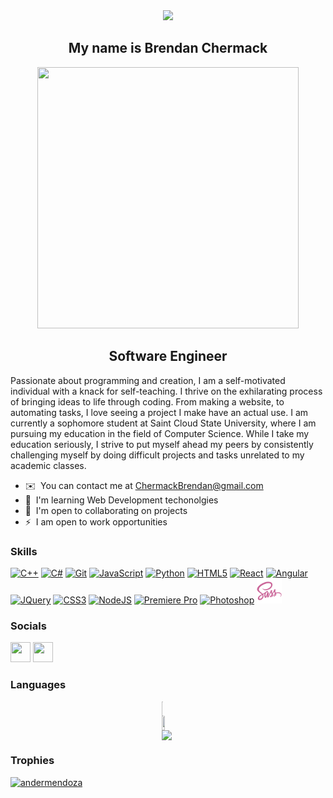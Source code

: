 <div align="center">
  <img src="https://readme-typing-svg.herokuapp.com/?lines=Welcome+to+my+GitHub+Profile!&center=true&width=360&height=30">
</div>
<h2 text-transform="bold" align="center" color="rgb(1, 222, 222)">My name is Brendan Chermack</h2>

<p align="center" letter-spacing="1.3px" line-height="25px">
<img src="https://media.tenor.com/5ry-200hErMAAAAd/hacker-hacker-man.gif" width="418" height="418" display="flex" align-items="center"/>

<h2 font-wieght="bold" align="center">Software Engineer</h2>


Passionate about programming and creation, I am a self-motivated individual with a knack for self-teaching. I thrive on the exhilarating process of bringing ideas to life through coding. From making a website, to automating tasks, I love seeing a project I make have an actual use. I am currently a sophomore student at Saint Cloud State University, where I am pursuing my education in the field of Computer Science. While I take my education seriously, I strive to put myself ahead my peers by consistently challenging myself by doing difficult projects and tasks unrelated to my academic classes.

* ✉️  You can contact me at [ChermackBrendan@gmail.com](mailto:ChermackBrendan@gmail.com)
* 🧠  I'm learning Web Development techonolgies
* 🤝  I'm open to collaborating on projects
* ⚡  I am open to work opportunities

### Skills


<p align="left" letter-spacing="1.3px" line-height="25px">
<a href="https://docs.microsoft.com/en-us/cpp/?view=msvc-170" target="_blank" rel="noreferrer"><img src="https://raw.githubusercontent.com/danielcranney/readme-generator/main/public/icons/skills/cplusplus-colored.svg" width="36" height="36" alt="C++" /></a>
<a href="https://docs.microsoft.com/en-us/dotnet/csharp/" target="_blank" rel="noreferrer"><img src="https://raw.githubusercontent.com/danielcranney/readme-generator/main/public/icons/skills/csharp-colored.svg" width="36" height="36" alt="C#" /></a>
<a href="https://git-scm.com/" target="_blank" rel="noreferrer"><img src="https://raw.githubusercontent.com/danielcranney/readme-generator/main/public/icons/skills/git-colored.svg" width="36" height="36" alt="Git" /></a>
<a href="https://developer.mozilla.org/en-US/docs/Web/JavaScript" target="_blank" rel="noreferrer"><img src="https://raw.githubusercontent.com/danielcranney/readme-generator/main/public/icons/skills/javascript-colored.svg" width="36" height="36" alt="JavaScript" /></a>
<a href="https://www.python.org/" target="_blank" rel="noreferrer"><img src="https://raw.githubusercontent.com/danielcranney/readme-generator/main/public/icons/skills/python-colored.svg" width="36" height="36" alt="Python" /></a>
<a href="https://developer.mozilla.org/en-US/docs/Glossary/HTML5" target="_blank" rel="noreferrer"><img src="https://raw.githubusercontent.com/danielcranney/readme-generator/main/public/icons/skills/html5-colored.svg" width="36" height="36" alt="HTML5" /></a>
<a href="https://reactjs.org/" target="_blank" rel="noreferrer"><img src="https://raw.githubusercontent.com/danielcranney/readme-generator/main/public/icons/skills/react-colored.svg" width="36" height="36" alt="React" /></a>
<a href="https://angular.io/" target="_blank" rel="noreferrer"><img src="https://upload.wikimedia.org/wikipedia/commons/thumb/c/cf/Angular_full_color_logo.svg/2048px-Angular_full_color_logo.svg.png" width="36" height="36" alt="Angular" /></a>
<a href="https://jquery.com/" target="_blank" rel="noreferrer"><img src="https://raw.githubusercontent.com/danielcranney/readme-generator/main/public/icons/skills/jquery-colored.svg" width="36" height="36" alt="JQuery" /></a>
<a href="https://www.w3.org/TR/CSS/#css" target="_blank" rel="noreferrer"><img src="https://raw.githubusercontent.com/danielcranney/readme-generator/main/public/icons/skills/css3-colored.svg" width="36" height="36" alt="CSS3" /></a>
<a href="https://nodejs.org/en/" target="_blank" rel="noreferrer"><img src="https://raw.githubusercontent.com/danielcranney/readme-generator/main/public/icons/skills/nodejs-colored.svg" width="36" height="36" alt="NodeJS" /></a>
<a href="https://www.adobe.com/uk/products/premiere.html" target="_blank" rel="noreferrer"><img src="https://raw.githubusercontent.com/danielcranney/readme-generator/main/public/icons/skills/premierepro-colored.svg" width="36" height="36" alt="Premiere Pro" /></a>
<a href="https://www.adobe.com/uk/products/photoshop.html" target="_blank" rel="noreferrer"><img src="https://raw.githubusercontent.com/danielcranney/readme-generator/main/public/icons/skills/photoshop-colored.svg" width="36" height="36" alt="Photoshop" /></a>
  <a href="https://sass-lang.com" target="_blank" rel="noreferrer"> <img
      src="https://raw.githubusercontent.com/devicons/devicon/master/icons/sass/sass-original.svg" alt="sass" width="40"
      height="40" /> </a>
</p>



### Socials
<p align="left"> <a href="https://www.github.com/BrendanChermack" target="_blank" rel="noreferrer"><img src="https://raw.githubusercontent.com/danielcranney/readme-generator/main/public/icons/socials/github.svg" width="32" height="32" /></a> <a href="https://www.linkedin.com/in/BrendanChermack" target="_blank" rel="noreferrer"><img src="https://raw.githubusercontent.com/danielcranney/readme-generator/main/public/icons/socials/linkedin.svg" width="32" height="32" /></a></p>
  
### Languages

<a href="https://github.com/BrendanChermack" align="left"></a>
<div style="display:grid;align-items:center;justify-content:center">
  <img style="height:100%;width:49%;max-width: 10%;" src="https://github-readme-stats.vercel.app/api/top-langs/?username=BrendanChermack&layout=compact&theme=gotham&langs_count=8"/>
  <img style="height:100%;width:49%;max-width: 100%; align-top: true;" src="https://github-readme-stats.vercel.app/api?username=BrendanChermack&theme=gotham&count_private=true&show_icons=true&include_all_commits=true"/>
  <img src="http://github-readme-streak-stats.herokuapp.com?user=BrendanChermack&theme=gotham&hide_border=true&date_format=M%20j%5B%2C%20Y%5D"/>
</div>

### Trophies
<p align="left"> <a href="https://github.com/ryo-ma/github-profile-trophy"><img src="https://github-profile-trophy.vercel.app/?username=andermendoza&theme=dracula&column=7" alt="andermendoza" /></a> </p>
